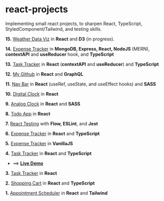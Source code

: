 # react-projects

Implementing small react projects, to sharpen React, TypeScript, StyledComponent/Tailwind, and testing skills.

**15.** [Weather Data Viz](https://github.com/whoinlee/stretchDaily30_reactJS/tree/main/p15_weather-dataviz) in **React** and **D3** (in progress).

**14.** [Expense Tracker](https://github.com/whoinlee/expenseTracker_MERN) in **MongoDB, Express, React, NodeJS** (MERN), **contextAPI** and **useReducer** hook, and **TypeScript**

**13.** [Task Tracker](https://github.com/whoinlee/taskTracker_ReactType) in **React** (**contextAPI** and **useReducer**) and **TypeScript**

**12.** [My Github](https://github.com/whoinlee/myGitHub_ReactGraphQL) in **React** and **GraphQL**

**11.** [Nav Bar](https://github.com/whoinlee/stretchDaily30_reactJS/tree/main/p11_navbar) in **React** (useRef, useState, and useEffect hooks) and **SASS**

**10.** [Digital Clock](https://github.com/whoinlee/stretchDaily30_reactJS/tree/main/p10_digital-clock) in **React**

**9.** [Analog Clock](https://github.com/whoinlee/stretchDaily30_reactJS/tree/main/p09_analog-clock) in **React** and **SASS**

**8.** [Todo App](https://github.com/whoinlee/stretchDaily30_reactJS/tree/main/p08_todo) in **React**

**7.** [React Testing](https://github.com/whoinlee/stretchDaily30_reactJS/tree/main/p07_reactTesting) with **Flow, ESLint**, and **Jest**

**6.** [Expense Tracker](https://github.com/whoinlee/stretchDaily30_reactJS/tree/main/p06_expense-tracker-reactType) in **React** and **TypeScript**

**5.** [Expense Tracker](https://github.com/whoinlee/stretchDaily30_reactJS/tree/main/p05_expense-tracker-vanillaJS) in **VanillaJS**

**4.** [Task Tracker](https://github.com/whoinlee/stretchDaily30_reactJS/tree/main/p04_task-tracker-reactType) in **React** and **TypeScript**

- ==> [**Live Demo**](https://festive-engelbart-541ec4.netlify.app/)

**3.** [Task Tracker](https://github.com/whoinlee/stretchDaily30_reactJS/tree/main/p03_task-tracker-react) in **React**

**2.** [Shopping Cart](https://github.com/whoinlee/stretchDaily30_reactJS/tree/main/p02_shopping-cart) in **React** and **TypeScript**

**1.** [Appointment Scheduler](https://github.com/whoinlee/stretchDaily30_reactJS/tree/main/p01_appointment-scheduler) in **React** and **Tailwind**
